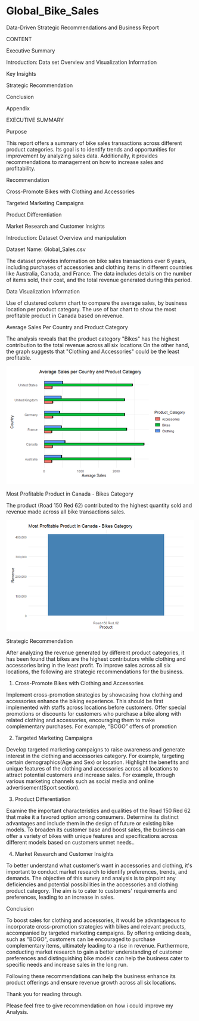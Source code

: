 # Global_Bike_Sales


Data-Driven Strategic Recommendations and Business Report


CONTENT

Executive Summary

Introduction: Data set Overview and Visualization Information

Key Insights

Strategic Recommendation

Conclusion

Appendix

EXECUTIVE SUMMARY

Purpose

This report offers a summary of bike sales transactions across different product categories. Its goal is to identify trends and opportunities for improvement by analyzing sales data. Additionally, it provides recommendations to management on how to increase sales and profitability.


Recommendation

Cross-Promote Bikes with Clothing and Accessories

Targeted Marketing Campaigns

Product Differentiation

Market Research and Customer Insights


Introduction: Dataset Overview and manipulation 

Dataset Name: Global_Sales.csv

The dataset provides information on bike sales transactions over 6 years, including purchases of accessories and clothing items in different countries like Australia, Canada, and France. The data includes details on the number of items sold, their cost, and the total revenue generated during this period.


Data Visualization Information

Use of clustered column chart to compare the average sales, by business location per product category.
The use of bar chart to show the most profitable product in Canada based on revenue.


Average Sales Per Country and Product Category

The analysis reveals that the product category "Bikes" has the highest contribution to the total revenue across all six locations
On the other hand, the graph suggests that "Clothing and Accessories" could be the least profitable.

![Data Visual 1](./images/insight_1.png)


Most Profitable Product in Canada - Bikes Category

The product (Road 150 Red 62) contributed to the highest quantity sold and revenue made across all bike transactions sales.

![Data Visual 2](./images/insight_2.png)




Strategic Recommendation

After analyzing the revenue generated by different product categories, it has been found that bikes are the highest contributors while clothing and accessories bring in the least profit. To improve sales across all six locations, the following are strategic recommendations for the business.

1. Cross-Promote Bikes with Clothing and Accessories

Implement cross-promotion strategies by showcasing how clothing and accessories enhance the biking experience. This should be first implemented with staffs across locations before customers.
Offer special promotions or discounts for customers who purchase a bike along with related clothing and accessories, encouraging them to make complementary purchases. For example,  “BOGO” offers of promotion

2. Targeted Marketing Campaigns

Develop targeted marketing campaigns to raise awareness and generate interest in the clothing and accessories category. For example, targeting certain demographics(Age and Sex) or location.
Highlight the benefits and unique features of the clothing and accessories across all locations to attract potential customers and increase sales. For example, through various marketing channels such as social media and online advertisement(Sport section).

3. Product Differentiation

Examine the important characteristics and qualities of the Road 150 Red 62 that make it a favored option among consumers. Determine its distinct advantages and include them in the design of future or existing bike models.
To broaden its customer base and boost sales, the business can offer a variety of bikes with unique features and specifications across different models based on customers unmet needs..

4. Market Research and Customer Insights

To better understand what customer’s want in accessories and clothing, it's important to conduct market research to identify preferences, trends, and demands.
The objective of this survey and analysis is to pinpoint any deficiencies and potential possibilities in the accessories and clothing product category. The aim is to cater to customers' requirements and preferences, leading to an increase in sales.

Conclusion

To boost sales for clothing and accessories, it would be advantageous to incorporate cross-promotion strategies with bikes and relevant products, accompanied by targeted marketing campaigns. By offering enticing deals, such as "BOGO", customers can be encouraged to purchase complementary items, ultimately leading to a rise in revenue.
 Furthermore, conducting market research to gain a better understanding of customer preferences and distinguishing bike models can help the business cater to specific needs and increase sales in the long run. 

Following these recommendations can help the business enhance its product offerings and ensure revenue growth across all six locations.


Thank you for reading through.

Please feel free to give recommendation on how i could improve my Analysis.









